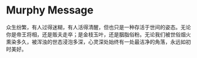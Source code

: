 # Murphy Message
众生纷繁，有人过得迷糊，有人活得清醒，但也只是一种存活于世间的姿态。无论你是帝王将相，还是贩夫走卒；是金枝玉叶，还是胭脂俗粉。无论我们被世俗烟火熏染多久，被浑浊的世态浸泡多深，心灵深处始终有一处最洁净的角落，永远如初时美好。

